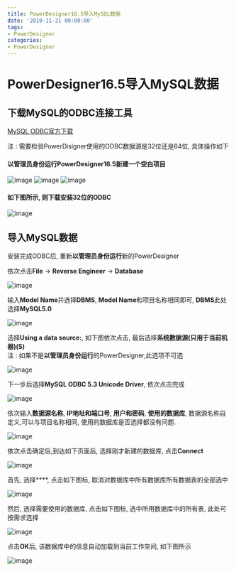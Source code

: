 ```yaml
---
title: PowerDesigner16.5导入MySQL数据
date: '2019-11-21 00:00:00'
tags:
- PowerDesigner
categories:
- PowerDesigner
---
```

# PowerDesigner16.5导入MySQL数据

## 下载MySQL的ODBC连接工具
[MySQL ODBC官方下载](https://dev.mysql.com/downloads/connector/odbc/)

注 : 需要检验PowerDisigner使用的ODBC数据源是32位还是64位, 具体操作如下

#### **以管理员身份运行**PowerDesigner16.5新建一个空白项目
![image](https://gitee.com/swang-harbin/pic-bed/raw/master/images/2021/20210609143011.png)
![image](https://gitee.com/swang-harbin/pic-bed/raw/master/images/2021/20210609143012.png)
![image](https://note.youdao.com/yws/res/42585/F05EC918A2E54BEE9C04776D73D258B2)

#### 如下图所示, 则下载安装32位的ODBC

![image](https://gitee.com/swang-harbin/pic-bed/raw/master/images/2021/20210609143013.png)

## 导入MySQL数据

安装完成ODBC后, 重新**以管理员身份运行**新的PowerDesigner

依次点击**File** -> **Reverse Engineer** -> **Database**

![image](https://gitee.com/swang-harbin/pic-bed/raw/master/images/2021/20210609143015.png)

输入**Model Name**并选择**DBMS**, **Model Name**和项目名称相同即可, **DBMS**此处选择**MySQL5.0**

![image](https://gitee.com/swang-harbin/pic-bed/raw/master/images/2021/20210609143017.png)

选择**Using a data source:**, 如下图依次点击, 最后选择**系统数据源(只用于当前机器)(S)**  
注 : 如果不是**以管理员身份运行**的PowerDesigner,此选项不可选

![image](https://note.youdao.com/yws/res/42607/658B54F2238F4A5298D9BE92C400518C)

下一步后选择**MySQL ODBC 5.3 Unicode Driver**, 依次点击完成

![image](https://gitee.com/swang-harbin/pic-bed/raw/master/images/2021/20210609143019.png)

依次输入**数据源名称**, **IP地址和端口号**, **用户和密码**, **使用的数据库**, 数据源名称自定义,可以与项目名称相同, 使用的数据库是否选择都没有问题.

![image](https://gitee.com/swang-harbin/pic-bed/raw/master/images/2021/20210609143020.png)

依次点击确定后,到达如下页面后, 选择刚才新建的数据库, 点击**Connect**

![image](https://note.youdao.com/yws/res/42637/72343078A56C4F61B94FD068A9FF6629)

首先, 选择**<All users>**, 点击如下图标, 取消对数据库中所有数据库所有数据表的全部选中

![image](https://gitee.com/swang-harbin/pic-bed/raw/master/images/2021/20210609143021.png)

然后, 选择需要使用的数据库, 点击如下图标, 选中所用数据库中的所有表, 此处可按需求选择

![image](https://gitee.com/swang-harbin/pic-bed/raw/master/images/2021/20210609143022.png)

点击**OK**后, 该数据库中的信息自动加载到当前工作空间, 如下图所示

![image](https://gitee.com/swang-harbin/pic-bed/raw/master/images/2021/20210609143023.png)

